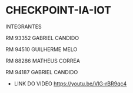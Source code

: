 # CHECKPOINT-IA-IOT

INTEGRANTES

RM 93352 GABRIEL CANDIDO

RM 94510 GUILHERME MELO

RM 88286 MATHEUS CORREA

RM 94187 GABRIEL CANDIDO

- LINK DO VIDEO https://youtu.be/VlG-rBR9qc4
